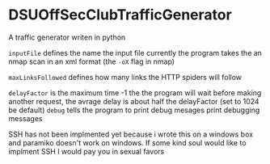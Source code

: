 # DSUOffSecClubTrafficGenerator
A traffic generator writen in python

`inputFile` defines the name the input file currently the program takes the an nmap scan in an xml format (the `-oX` flag in nmap)

`maxLinksFollowed` defines how many links the HTTP spiders will follow

`delayFactor` is the maximum time -1 the the program will wait before making another request, the avrage delay is about half the delayFactor (set to 1024 be default)
`debug` tells the program to print debug mesages print debugging messages


SSH has not been implmented yet because i wrote this on a windows box and paramiko doesn't work on windows.  If some kind soul would like to implment SSH I would pay you in sexual favors
